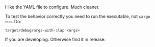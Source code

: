 I like the YAML file to configure. Much cleaner.

To test the behavior correctly you need to run the executable, not `cargo run`.
Do:
```
target/debug/args-with-clap <args>
```
If you are developing. Otherwise find it in release.